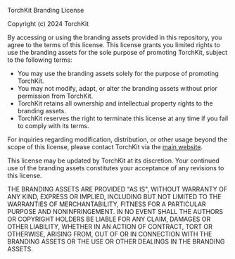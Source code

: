TorchKit Branding License

Copyright (c) 2024 TorchKit

By accessing or using the branding assets provided in this repository, you agree to the terms of this license. This license grants you limited rights to use the branding assets for the sole purpose of promoting TorchKit, subject to the following terms:

- You may use the branding assets solely for the purpose of promoting TorchKit.
- You may not modify, adapt, or alter the branding assets without prior permission from TorchKit.
- TorchKit retains all ownership and intellectual property rights to the branding assets.
- TorchKit reserves the right to terminate this license at any time if you fail to comply with its terms.

For inquiries regarding modification, distribution, or other usage beyond the scope of this license, please contact TorchKit via the [main website](https://torchkit.co).

This license may be updated by TorchKit at its discretion. Your continued use of the branding assets constitutes your acceptance of any revisions to this license.

THE BRANDING ASSETS ARE PROVIDED "AS IS", WITHOUT WARRANTY OF ANY KIND, EXPRESS OR
IMPLIED, INCLUDING BUT NOT LIMITED TO THE WARRANTIES OF MERCHANTABILITY,
FITNESS FOR A PARTICULAR PURPOSE AND NONINFRINGEMENT. IN NO EVENT SHALL THE
AUTHORS OR COPYRIGHT HOLDERS BE LIABLE FOR ANY CLAIM, DAMAGES OR OTHER
LIABILITY, WHETHER IN AN ACTION OF CONTRACT, TORT OR OTHERWISE, ARISING FROM,
OUT OF OR IN CONNECTION WITH THE BRANDING ASSETS OR THE USE OR OTHER DEALINGS IN THE
BRANDING ASSETS.